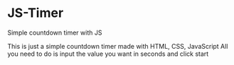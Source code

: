 # JS-Timer
Simple countdown timer with JS

This is just a simple countdown timer made with HTML, CSS, JavaScript
All you need to do is input the value you want in seconds and click start
